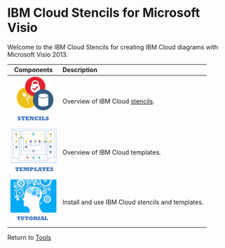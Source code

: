 # IBM Cloud Stencils for Microsoft Visio

Welcome to the IBM Cloud Stencils for creating IBM Cloud diagrams with Microsoft Visio 2013.  

| Components | Description |
| :---: | :--- |
| [![Stencils](images/stencils_icon.png)](components/stencils.md) | Overview of IBM Cloud [stencils](stencils). | 
| [![Templates](images/templates_icon.png)](components/templates.md) | Overview of IBM Cloud templates. |
| [![Tutorial](images/tutorial_icon.png)](components/tutorial.md) | Install and use IBM Cloud stencils and templates. |

Return to [Tools](/README.md) 
